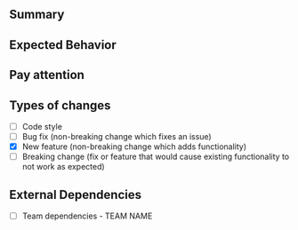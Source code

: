## Summary

<!--Summarise the change (and add JIRA link to task if that's possible) and why this change is required, what problem it does
resolve?-->

## Expected Behavior

<!--Explain what should happen in the system due to the changes you have made. If necessary, you can add an image if the task requires it-->

## Pay attention

<!-- Important files -->

## Types of changes

<!--- What typeserw of changes does your code introduce? Put an `x` in all the boxes that apply: -->
- [ ] Code style
- [ ] Bug fix (non-breaking change which fixes an issue)
- [X] New feature (non-breaking change which adds functionality)
- [ ] Breaking change (fix or feature that would cause existing functionality to not work as expected)

## External Dependencies

<!-- If the develop has dependencies with other service or team-->

- [ ] Team dependencies - TEAM NAME

